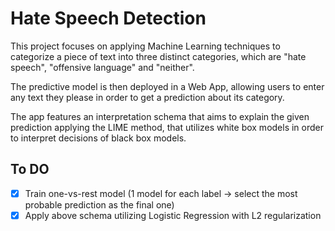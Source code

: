 # Hate Speech Detection

This project focuses on applying Machine Learning techniques to categorize a piece of text into three distinct categories, which are "hate speech", "offensive language" and "neither".

The predictive model is then deployed in a Web App, allowing users to enter any text they please in order to get a prediction about its category.

The app features an interpretation schema that aims to explain the given prediction applying the LIME method, that utilizes white box models in order to interpret decisions of black box models.

## To DO

- [x] Train one-vs-rest model (1 model for each label -> select the most probable prediction as the final one)
- [x] Apply above schema utilizing Logistic Regression with L2 regularization
